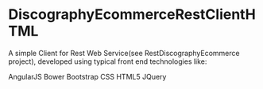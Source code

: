 # DiscographyEcommerceRestClientHTML

A simple Client for Rest Web Service(see RestDiscographyEcommerce project), developed using typical front end technologies like:

AngularJS
Bower
Bootstrap
CSS
HTML5
JQuery


